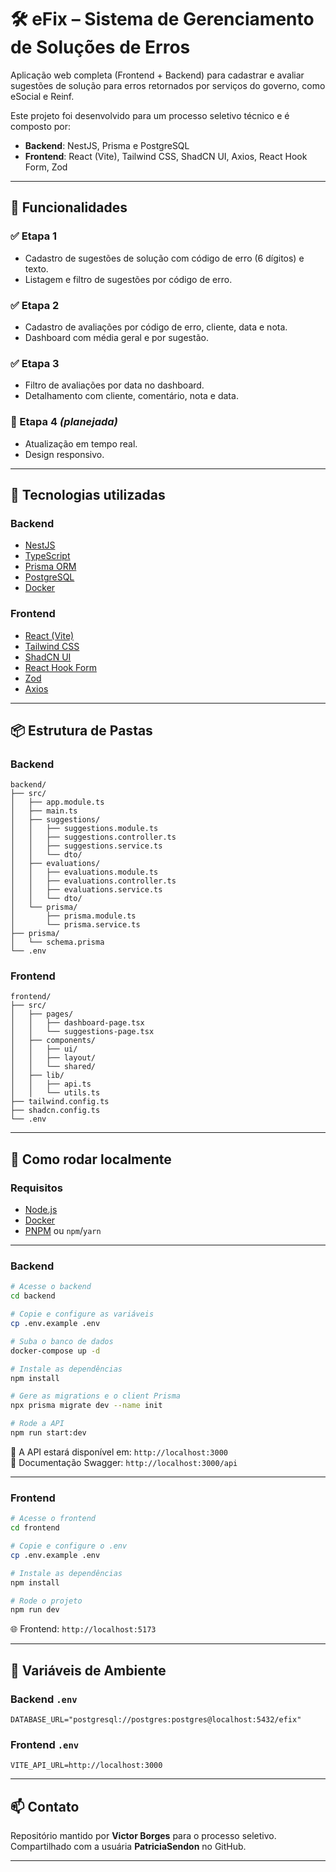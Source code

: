 # 🛠️ eFix – Sistema de Gerenciamento de Soluções de Erros

Aplicação web completa (Frontend + Backend) para cadastrar e avaliar sugestões de solução para erros retornados por serviços do governo, como eSocial e Reinf.

Este projeto foi desenvolvido para um processo seletivo técnico e é composto por:

- **Backend**: NestJS, Prisma e PostgreSQL  
- **Frontend**: React (Vite), Tailwind CSS, ShadCN UI, Axios, React Hook Form, Zod

---

## 🚀 Funcionalidades

### ✅ Etapa 1
- Cadastro de sugestões de solução com código de erro (6 dígitos) e texto.
- Listagem e filtro de sugestões por código de erro.

### ✅ Etapa 2
- Cadastro de avaliações por código de erro, cliente, data e nota.
- Dashboard com média geral e por sugestão.

### ✅ Etapa 3
- Filtro de avaliações por data no dashboard.
- Detalhamento com cliente, comentário, nota e data.

### 🔄 Etapa 4 *(planejada)*
- Atualização em tempo real.
- Design responsivo.

---

## 🧠 Tecnologias utilizadas

### Backend
- [NestJS](https://nestjs.com/)
- [TypeScript](https://www.typescriptlang.org/)
- [Prisma ORM](https://www.prisma.io/)
- [PostgreSQL](https://www.postgresql.org/)
- [Docker](https://www.docker.com/)

### Frontend
- [React (Vite)](https://vitejs.dev/)
- [Tailwind CSS](https://tailwindcss.com/)
- [ShadCN UI](https://ui.shadcn.dev/)
- [React Hook Form](https://react-hook-form.com/)
- [Zod](https://zod.dev/)
- [Axios](https://axios-http.com/)

---

## 📦 Estrutura de Pastas

### Backend

```
backend/
├── src/
│   ├── app.module.ts
│   ├── main.ts
│   ├── suggestions/
│   │   ├── suggestions.module.ts
│   │   ├── suggestions.controller.ts
│   │   ├── suggestions.service.ts
│   │   └── dto/
│   ├── evaluations/
│   │   ├── evaluations.module.ts
│   │   ├── evaluations.controller.ts
│   │   ├── evaluations.service.ts
│   │   └── dto/
│   └── prisma/
│       ├── prisma.module.ts
│       └── prisma.service.ts
├── prisma/
│   └── schema.prisma
└── .env
```

### Frontend

```
frontend/
├── src/
│   ├── pages/
│   │   ├── dashboard-page.tsx
│   │   └── suggestions-page.tsx
│   ├── components/
│   │   ├── ui/
│   │   ├── layout/
│   │   └── shared/
│   ├── lib/
│   │   ├── api.ts
│   │   └── utils.ts
├── tailwind.config.ts
├── shadcn.config.ts
└── .env
```

---

## 🧪 Como rodar localmente

### Requisitos
- [Node.js](https://nodejs.org/)
- [Docker](https://www.docker.com/)
- [PNPM](https://pnpm.io/) ou `npm`/`yarn`

---

### Backend

```bash
# Acesse o backend
cd backend

# Copie e configure as variáveis
cp .env.example .env

# Suba o banco de dados
docker-compose up -d

# Instale as dependências
npm install

# Gere as migrations e o client Prisma
npx prisma migrate dev --name init

# Rode a API
npm run start:dev
```

📌 A API estará disponível em: `http://localhost:3000`  
📄 Documentação Swagger: `http://localhost:3000/api`

---

### Frontend

```bash
# Acesse o frontend
cd frontend

# Copie e configure o .env
cp .env.example .env

# Instale as dependências
npm install

# Rode o projeto
npm run dev
```

🌐 Frontend: `http://localhost:5173`

---

## 🔐 Variáveis de Ambiente

### Backend `.env`

```env
DATABASE_URL="postgresql://postgres:postgres@localhost:5432/efix"
```

### Frontend `.env`

```env
VITE_API_URL=http://localhost:3000
```

---

## 📫 Contato

Repositório mantido por **Victor Borges** para o processo seletivo.  
Compartilhado com a usuária **PatriciaSendon** no GitHub.

---
